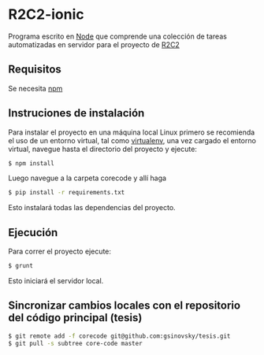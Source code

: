 # R2C2-ionic

Programa escrito en [Node](https://nodejs.org/en/) que comprende una colección de tareas automatizadas en servidor para el proyecto de [R2C2](https://github.com/gsinovsky/tesis)

## Requisitos
Se necesita [npm](https://docs.npmjs.com/getting-started/installing-node) 

## Instruciones de instalación
Para instalar el proyecto en una máquina local Linux primero se recomienda el uso de un entorno virtual, tal como [virtualenv](https://virtualenv.readthedocs.org/en/latest/), una vez cargado el entorno virtual, navegue hasta el directorio del proyecto y ejecute:

```bash
$ npm install
```

Luego navegue a la carpeta corecode y allí haga

```bash
$ pip install -r requirements.txt
```

Esto instalará todas las dependencias del proyecto. 

## Ejecución

Para correr el proyecto ejecute:
```bash
$ grunt
```
Esto iniciará el servidor local.

## Sincronizar cambios locales con el repositorio del código principal (tesis)
```bash
$ git remote add -f corecode git@github.com:gsinovsky/tesis.git
$ git pull -s subtree core-code master
```